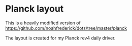 # Planck layout

This is a heavily modified version of https://github.com/noahfrederick/dots/tree/master/planck

The layout is created for my Planck rev4 daily driver.
